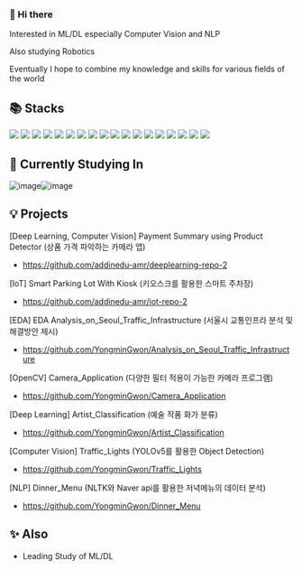 ### 👋 Hi there 

Interested in ML/DL especially Computer Vision and NLP

Also studying Robotics

Eventually I hope to combine my knowledge and skills for various fields of the world

## 📚 Stacks

<img src="https://img.shields.io/badge/Python-3776AB?style=for-the-badge&logo=Python&logoColor=white"> <img src="https://img.shields.io/badge/TensorFlow-FF6F00?style=for-the-badge&logo=TensorFlow&logoColor=white"> <img src="https://img.shields.io/badge/opencv-5C3EE8?style=for-the-badge&logo=opencv&logoColor=black">
<img src="https://img.shields.io/badge/c++-%2300599C.svg?style=for-the-badge&logo=c%2B%2B&logoColor=white"/> <img src="https://img.shields.io/badge/mysql-4479A1?style=for-the-badge&logo=mysql&logoColor=white"> <img src="https://img.shields.io/badge/Amazon AWS-232F3E?style=for-the-badge&logo=Amazon AWS&logoColor=white"> <img src="https://img.shields.io/badge/linux-FCC624?style=for-the-badge&logo=linux&logoColor=black"> <img src="https://img.shields.io/badge/Ubuntu-E95420?style=for-the-badge&logo=Ubuntu&logoColor=white"> <img src="https://img.shields.io/badge/git-F05032?style=for-the-badge&logo=git&logoColor=white"> <img src="https://img.shields.io/badge/Selenium-43B02A?style=for-the-badge&logo=Selenium&logoColor=white"> <img src="https://img.shields.io/badge/Naver API-03C75A?style=for-the-badge&logo=Naver&logoColor=white"> <img src="https://img.shields.io/badge/Google API-4285F4?style=for-the-badge&logo=Google&logoColor=white"> <img src="https://img.shields.io/badge/ROS 2-22314E?style=for-the-badge&logo=ROS&logoColor=white"> <img src="https://img.shields.io/badge/Arduino-00979D?style=for-the-badge&logo=Arduino&logoColor=white"> <img src="https://img.shields.io/badge/Raspberry Pi-A22846?style=for-the-badge&logo=Raspberry Pi&logoColor=white"> <img src="https://img.shields.io/badge/Pandas-150458?style=for-the-badge&logo=Pandas&logoColor=white"> <img src="https://img.shields.io/badge/Plotly-3F4F75?style=for-the-badge&logo=Plotly&logoColor=white"> <img src="https://img.shields.io/badge/Unreal Engine-0E1128?style=for-the-badge&logo=Unreal Engine&logoColor=white"> 
 
## 🌱 Currently Studying In

![image](https://user-images.githubusercontent.com/104895130/207593739-e478ad73-ab84-4608-8ced-d64d8e8334e4.png)![image](https://user-images.githubusercontent.com/104895130/207593830-829e53ba-aca7-4c5c-980b-224983e4171b.png)


## 💡 Projects

[Deep Learning, Computer Vision] Payment Summary using Product Detector
(상품 가격 파악하는 카메라 앱)

- <https://github.com/addinedu-amr/deeplearning-repo-2>

[IoT] Smart Parking Lot With Kiosk
(키오스크를 활용한 스마트 주차장)

- <https://github.com/addinedu-amr/iot-repo-2>

[EDA] EDA Analysis_on_Seoul_Traffic_Infrastructure 
(서울시 교통인프라 분석 및 해결방안 제시)

- <https://github.com/YongminGwon/Analysis_on_Seoul_Traffic_Infrastructure>

[OpenCV] Camera_Application 
(다양한 필터 적용이 가능한 카메라 프로그램)

- <https://github.com/YongminGwon/Camera_Application>

[Deep Learning] Artist_Classification 
(예술 작품 화가 분류)

- <https://github.com/YongminGwon/Artist_Classification>

[Computer Vision] Traffic_Lights 
(YOLOv5를 활용한 Object Detection)

- <https://github.com/YongminGwon/Traffic_Lights>

[NLP] Dinner_Menu 
(NLTK와 Naver api를 활용한 저녁메뉴의 데이터 분석)

- <https://github.com/YongminGwon/Dinner_Menu>


## ✨ Also

- Leading Study of ML/DL
